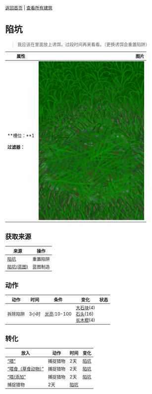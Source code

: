 [返回首页](index.md)   |  [查看所有建筑](building.md)
# 陷坑  
> 我应该在里面放上诱饵，过段时间再来看看。（更换诱饵会重置陷阱）  
  
  属性  |   图片   
 ----  |  ----:   
 **槽位：**1<br><br>**过滤器：**  |  ![](Sprite/TrappingPit.png)   
  
## 获取来源  
来源  |  操作  
----  |  ----  
[陷坑](TrappingPitTriggered.md)  |  重置陷阱  
[陷坑(蓝图)](Bp_TrappingPit.md)  |  蓝图制造  
## 动作  
动作  |  时间  |  条件  |  变化  |  状态  
----  |  ----  |  ----  |  ----  |  ----  
拆除陷阱  |  3小时  |  [光亮](Light.md):10-100  |  [大石块](StoneHeavy.md)(4)<br>[石头](Stone.md)(16)<br>[长木棍](StickLong.md)(4)  |    
## 转化  
放入  |  动作  |  时间  |  变化  
----  |  ----  |  ----  |  ----  
[“喂”](tag_Meat.md)  |  捕捉猎物  |  2天  |  [陷坑](TrappingPitTriggered.md)  
[“喂食（草食动物）”](tag_FeedHerb.md)  |  捕捉猎物  |  2天  |  [陷坑](TrappingPitTriggered.md)  
[“喂/添加”](tag_Feed.md)  |  捕捉猎物  |  2天  |  [陷坑](TrappingPitTriggered.md)  
  |  捕捉猎物  |  2天  |  [陷坑](TrappingPitTriggered.md)  
